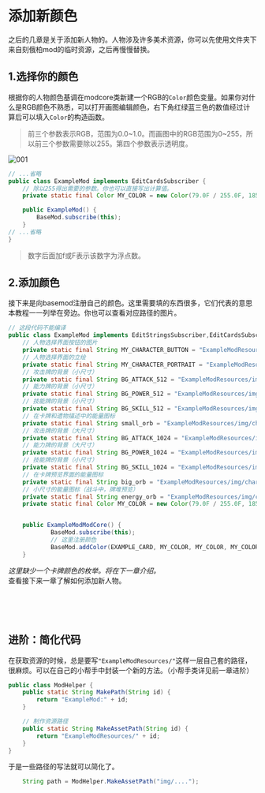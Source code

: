 # 添加新颜色

之后的几章是关于添加新人物的。人物涉及许多美术资源，你可以先使用文件夹下来自刻俄柏mod的临时资源，之后再慢慢替换。

## 1.选择你的颜色
根据你的人物颜色基调在modcore类新建一个RGB的`Color`颜色变量。如果你对什么是RGB颜色不熟悉，可以打开画图编辑颜色，右下角红绿蓝三色的数值经过计算后可以填入`Color`的构造函数。

> 前三个参数表示RGB，范围为0.0~1.0。而画图中的RGB范围为0~255，所以前三个参数需要除以255。第四个参数表示透明度。

![001](https://i.loli.net/2021/11/12/Y9oB4upTDtLblyk.png)

```java
// ...省略
public class ExampleMod implements EditCardsSubscriber {
    // 除以255得出需要的参数。你也可以直接写出计算值。
    private static final Color MY_COLOR = new Color(79.0F / 255.0F, 185.0F / 255.0F, 9.0F / 255.0F, 1.0F);

    public ExampleMod() {
        BaseMod.subscribe(this);
    }
// ...省略
}

```
> 数字后面加f或F表示该数字为浮点数。<br>


## 2.添加颜色
接下来是向basemod注册自己的颜色。这里需要填的东西很多，它们代表的意思本教程一一列举在旁边。你也可以查看对应路径的图片。

```java
// 这段代码不能编译
public class ExampleMod implements EditStringsSubscriber,EditCardsSubscriber {
    // 人物选择界面按钮的图片
    private static final String MY_CHARACTER_BUTTON = "ExampleModResources/img/char/Character_Button.png";
    // 人物选择界面的立绘
    private static final String MY_CHARACTER_PORTRAIT = "ExampleModResources/img/char/Character_Portrait.png";
    // 攻击牌的背景（小尺寸）
    private static final String BG_ATTACK_512 = "ExampleModResources/img/512/bg_attack_512.png";
    // 能力牌的背景（小尺寸）
    private static final String BG_POWER_512 = "ExampleModResources/img/512/bg_power_512.png";
    // 技能牌的背景（小尺寸）
    private static final String BG_SKILL_512 = "ExampleModResources/img/512/bg_skill_512.png";
    // 在卡牌和遗物描述中的能量图标
    private static final String small_orb = "ExampleModResources/img/char/small_orb.png";
    // 攻击牌的背景（大尺寸）
    private static final String BG_ATTACK_1024 = "ExampleModResources/img/1024/bg_attack.png";
    // 能力牌的背景（大尺寸）
    private static final String BG_POWER_1024 = "ExampleModResources/img/1024/bg_power.png";
    // 技能牌的背景（小尺寸）
    private static final String BG_SKILL_1024 = "ExampleModResources/img/1024/bg_skill.png";
    // 在卡牌预览界面的能量图标
    private static final String big_orb = "ExampleModResources/img/char/card_orb.png";
    // 小尺寸的能量图标（战斗中，牌堆预览）
    private static final String energy_orb = "ExampleModResources/img/char/cost_orb.png";
    private static final Color MY_COLOR = new Color(79.0F / 255.0F, 185.0F / 255.0F, 9.0F / 255.0F, 1.0F);


    public ExampleModModCore() {
            BaseMod.subscribe(this);
            // 这里注册颜色
            BaseMod.addColor(EXAMPLE_CARD, MY_COLOR, MY_COLOR, MY_COLOR, MY_COLOR, MY_COLOR, MY_COLOR, MY_COLOR,BG_ATTACK_512,BG_SKILL_512,BG_POWER_512,energy_orb,BG_ATTACK_1024,BG_SKILL_1024,BG_POWER_1024,big_orb,small_orb);
    }
```
*这里缺少一个卡牌颜色的枚举。将在下一章介绍。*<br>
查看接下来一章了解如何添加新人物。

<br><br><br>

## 进阶：简化代码
在获取资源的时候，总是要写`"ExampleModResources/"`这样一层自己套的路径，很麻烦。可以在自己的小帮手中封装一个新的方法。（小帮手类详见前一章进阶）

```java
public class ModHelper {
    public static String MakePath(String id) {
        return "ExampleMod:" + id;
    }

    // 制作资源路径
    public static String MakeAssetPath(String id) {
        return "ExampleModResources/" + id;
    }
}
```

于是一些路径的写法就可以简化了。

```java
    String path = ModHelper.MakeAssetPath("img/....");
```